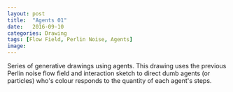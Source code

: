 ```yaml
---
layout: post
title:  "Agents 01"
date:   2016-09-10
categories: Drawing
tags: [Flow Field, Perlin Noise, Agents]
image:
---
```

Series of generative drawings using agents. This drawing uses the previous Perlin noise flow field and interaction sketch to direct dumb agents (or particles) who's colour responds to the quantity of each agent's steps.     

<script src="/js/p5Sketches/P5perlinFlowAgentsSketch.js"></script>
<!-- <script src="/js/p5Objects/P5_Particle.js"></script>
<script src="/js/p5Objects/P5_FlowField.js"></script> -->
